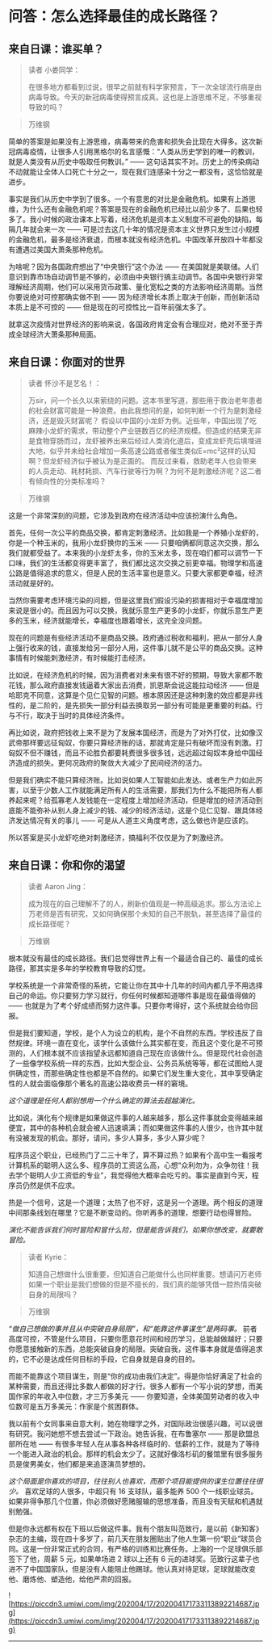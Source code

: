 # 问答：怎么选择最佳的成长路径？

## 来自日课：谁买单？

> 读者 小娄同学：
> 
> 在很多地方都看到过说，很早之前就有科学家预言，下一次全球流行病是由病毒导致。今天的新冠病毒使得预言成真。这也是上游思维不足，不够重视导致的吗？

> 万维钢

简单的答案是如果没有上游思维，病毒带来的危害和损失会比现在大得多。这次新冠病毒疫情，让很多人引用黑格尔的名言感慨：“人类从历史学到的唯一的教训，就是人类没有从历史中吸取任何教训。” —— 这句话其实不对。历史上的传染病动不动就能让全体人口死亡十分之一，现在我们连感染十分之一都没有，这恰恰就是进步。

事实是我们从历史中学到了很多。一个有意思的对比是金融危机。如果有上游思维，为什么还有金融危机呢？答案是现在的金融危机已经比以前少多了、后果也轻多了。我小时候的政治课本上写着，经济危机是资本主义制度不可避免的缺陷，每隔几年就会来一次 —— 可是过去这几十年的情况是资本主义世界只发生过小规模的金融危机，最多是经济衰退，而根本就没有经济危机。中国改革开放四十年都没有遭遇过美国大萧条那种危机。

为啥呢？因为各国政府想出了“中央银行”这个办法 —— 在美国就是美联储。人们意识到靠市场自动调节是不够的，必须由中央银行搞主动调节。各国中央银行非常理解经济周期，他们可以采用货币政策、量化宽松之类的方法影响经济周期。当然你要说绝对可控那确实做不到 —— 因为经济增长本质上取决于创新，而创新活动本质上是不可控的 —— 但是现在的可控性比一百年前强太多了。

就拿这次疫情对世界经济的影响来说，各国政府肯定会有合理应对，绝对不至于弄成全球经济大萧条那种局面。

## 来自日课：你面对的世界

> 读者 怀沙不是艺名！：
> 
> 万sir，问一个长久以来萦绕的问题。这本书里写道，那些用于救治老年患者的社会财富可能是一种浪费。由此我想问的是，如何判断一个行为是刺激经济，还是毁灭财富呢？ 假设以中国的小龙虾为例。近些年，中国出现了吃麻辣小龙虾的需求，带动整个产业链数百亿的经济规模。但造成的结果无非是食物穿肠而过，龙虾被养出来后经过人类消化道后，变成龙虾壳后填埋进大地，似乎并未给社会增加一条高速公路或者催生类似E=mc²这样的认知啊？但龙虾经济似乎被认为是正面的。 而反过来看，救助老年人也会带来的人员走动、耗材耗损、汽车行驶等行为啊？为何不是刺激经济呢？这二者有倾向性的分类标准吗？

> 万维钢

这是一个非常深刻的问题，它涉及到政府在经济活动中应该扮演什么角色。

首先，任何一次公平的商品交换，都肯定刺激经济。比如我是一个养殖小龙虾的，你是一个种玉米的，我用小龙虾换你的玉米 —— 只要咱俩都同意这次交换，那么我们就都受益了。本来我的小龙虾太多，你的玉米太多，现在咱们都可以调节一下口味，我们的生活都变得更丰富了，我们都比这次交换之前更幸福。物理学和高速公路是值得追求的意义，但是人民的生活丰富也是意义。只要大家都更幸福，经济活动就是好的。

当然你需要考虑环境污染的问题，但是这里我们假设污染的损害相对于幸福度增加来说是很小的。而且因为可以交换，我就乐意生产更多的小龙虾，你就乐意生产更多的玉米，经济就能增长，幸福度也跟着增长，这完全没问题。

现在的问题是有些经济活动不是商品交换。政府通过税收和福利，把从一部分人身上强行收来的钱，直接发给另一部分人用，这件事儿就不是公平的商品交换。这种事情有时候能刺激经济，有时候能打击经济。

比如说，在经济危机的时候，因为消费者对未来有很不好的预期，导致大家都不敢花钱，那么政府直接发钱逼着大家出去消费，凯恩斯会说这能拉动经济 —— 但是哈耶克不同意，这算是个见仁见智的问题。根本原因还是这种刺激的效应都是非线性的，是二阶的，是先损失一部分利益去换取另一部分有可能是更重要的利益。行与不行，取决于当时的具体经济条件。

再比如说，政府把钱收上来不是为了发展本国经济，而是为了对外打仗，比如像汉武帝那样要远征匈奴，你要只算经济账的话，那就肯定是只有破坏而没有刺激。打匈奴不但不赚钱，而且不论胜负都要耗费很多很多钱，远远超过匈奴本身给中国经济造成的损失。更何况政府的聚敛大大减少了民间经济的活力。

但是我们确实不能只算经济账。比如说如果人工智能如此发达、或者生产力如此厉害，以至于少数人工作就能满足所有人的生活需要，那我们为什么不能把所有人都养起来呢？给孤寡老人发钱能在一定程度上增加经济活动，但是增加的经济活动到底能不能弥补从别人身上减少的钱、减少的经济活动，这是个见仁见智、跟具体经济发达情况有关的事儿 —— 可是从人道主义角度考虑，这么做也许是应该的。

所以答案是买小龙虾吃绝对刺激经济，搞福利不仅仅是为了刺激经济。

## 来自日课：你和你的渴望

> 读者 Aaron Jing：
> 
> 成为现在的自己理解不了的人，刷新价值观是一种高级追求。那么方法论上万老师是否有研究，又如何确保那个未知的自己不脱轨，甚至选择了最佳的成长路径呢？

> 万维钢

根本就没有最佳的成长路径。我们总觉得世界上有一个最适合自己的、最佳的成长路径，那其实是多年的学校教育导致的幻觉。

学校系统是一个非常奇怪的系统，它能让你在其中十几年的时间内都几乎不用选择自己的命运。你只要努力学习就行，你任何时候都知道哪件事是现在最值得做的 —— 也就是为了考个好成绩而努力这件事。只要你考得好，这个系统就会给你回报。

但是我们要知道，学校，是个人为设立的机构，是个不自然的东西。学校违反了自然规律。环境一直在变化，该学什么该做什么其实都在变，而且这个变化是不可预测的，人们根本就不应该指望永远都知道自己现在应该做什么。但是现代社会创造了一些像学校系统一样的东西，比如大型企业、公务员系统等等，都在试图给人提供确定性，而那些确定性也都是不自然的。如果它们发生重大变化，其中享受确定性的人就会面临像那个著名的高速公路收费员一样的窘境。

 *这个道理是任何人都别想用一个什么确定的算法去超越演化。*

比如说，演化有个规律是如果做这件事的人越来越多，那么这件事就会变得越来越便宜，其中的各种机会就会被人迅速填满；而如果做这件事的人很少，也许其中就有没被发现的机会。那好，请问，多少人算多，多少人算少呢？

程序员这个职业，已经热门了二三十年了，算不算过热？如果有个高中生一看报考计算机系的聪明人这么多、程序员的工资这么高，心想“众利勿为，众争勿往！我去学个聪明人少工资低的专业”，我觉得他大概率会吃亏的。事实是直到今天，程序员仍然是供不应求。

热是一个信号，这是一个道理；太热了也不好，这是另一个道理。两个相反的道理中间那条线划在哪里？它是不断变动的。你听再多的道理，想要行动也得冒险。

 *演化不能告诉我们何时冒险和冒什么险，但是能告诉我们，如果你想改变，就要敢冒险。*

> 读者 Kyrie：
> 
> 知道自己想做什么很重要，但知道自己能做什么也同样重要。想请问万老师如果一个职业是我们想做的但是不擅长的，我们真的能够凭借一腔热情突破自身的局限吗？

> 万维钢

 *“做自己想做的事并且从中突破自身局限”，和“能靠这件事谋生”是两码事。* 前者高度可控，不管是什么项目，只要你愿意花时间和经历学习，总能越做越好；只要你愿意接触新的东西，总能突破自身的局限。突破自我，这件事本身就是值得追求的，它不必是达成任何目标的手段，它自身就是自身的目的。

而能不能靠这个项目谋生，则是“你的成功由我们决定”。得是你恰好满足了社会的某种需要，而且还得比多数人都做的好才行。很多人都有一个写小说的梦想，而美国作家的年收入中位数，才三万多美元 —— 你要知道，全体美国劳动者的收入中位数可是五万多美元：作家是个贫困群体。

我以前有个女同事来自意大利，她在物理学之外，对国际政治很感兴趣，可以说很有研究。我问她想不想去尝试一下政治。她告诉我，在布鲁塞尔 —— 那是欧盟总部所在地 —— 有很多年轻人在从事各种各样临时的、低薪的工作，就是为了等待一个能进入政治的机会。那样的机会太少了。这就好像洛杉矶的餐馆里有很多服务员是俊男美女，他们都是来追逐演员梦想的。

 *这个局面是你喜欢的项目，往往别人也喜欢，而那个项目能提供的谋生位置往往很少。* 喜欢足球的人很多，中超只有 16 支球队，最多能养 500 个一线职业球员。如果非得争那几个位置，你必须做好愿赌服输的思想准备，而且没有天赋和机遇就别勉强。

但是你永远都有权在下班以后做这件事。我有个朋友叫范致行，是以前《新知客》杂志的主编，现在四十多岁了，前几天在朋友圈贴出了他人生第一份“职业”球员合同。这是一份非常正式的合同，有严格的训练和比赛任务。上海的一个足球俱乐部签下了他，周薪 5 元，如果单场进 2 球以上还有 6 元的进球奖。范致行这辈子也进不了中国国家队，但是没有人能阻止他踢球。他认真对待足球，足球就能改变他、磨炼他、塑造他，给他严肃的回报。

![https://piccdn3.umiwi.com/img/202004/17/202004171733113892214687.jpg](https://piccdn3.umiwi.com/img/202004/17/202004171733113892214687.jpg)

---
